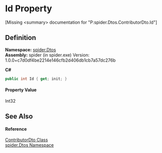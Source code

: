 # Id Property


\[Missing &lt;summary&gt; documentation for "P:spider.Dtos.ContributorDto.Id"\]



## Definition
**Namespace:** <a href="19de7109-d83e-67fe-ebfb-758ac19743f4">spider.Dtos</a>  
**Assembly:** spider (in spider.exe) Version: 1.0.0+c7d0df4be2214e146cfb2d406db1cb7a57dc276b

**C#**
``` C#
public int Id { get; init; }
```



#### Property Value
Int32

## See Also


#### Reference
<a href="ab468317-fcd5-aacc-a639-7b5dc9551899">ContributorDto Class</a>  
<a href="19de7109-d83e-67fe-ebfb-758ac19743f4">spider.Dtos Namespace</a>  
